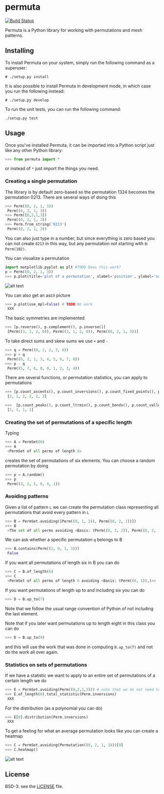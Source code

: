 # permuta

[![Build Status](https://travis-ci.org/PermutaTriangle/Permuta.svg?branch=master)](https://travis-ci.org/PermutaTriangle/Permuta)

Permuta is a Python library for working with permutations and mesh patterns.

## Installing
To install Permuta on your system, simply run the following command as a
superuser:
```
# ./setup.py install
```

It is also possible to install Permuta in development mode, in which case you
run the following instead:
```
# ./setup.py develop
```

To run the unit tests, you can run the following command:
```
./setup.py test
```

## Usage
Once you've installed Permuta, it can be imported into a Python script just
like any other Python library:

```python
>>> from permuta import *
```

or instead of `*` just import the things you need.

### Creating a single permutation

The library is by default zero-based so the permutation 1324 becomes the
permutation 0213. There are several ways of doing this

```python
>>> Perm((0, 2, 1, 3))
 Perm((0, 2, 1, 3))
>>> Perm([0,2,1,3])
 Perm((0, 2, 1, 3))
>>> Perm.from_string('0213')
 Perm((0, 2, 1, 3))
```

You can also just type in a number, but since everything is zero based you can
not create `0213` in this way, but any permutation not starting with `0`:
`Perm(102)`.

You can visualize a permutation

```python
import matplotlib.pyplot as plt #TODO Does this work?
p = Perm((0, 2, 1, 3))
>>> p.plot(title='plot of a permutation', xlabel='position', ylabel='value') # TODO WHY NOT WORK RAGGI?
```

![alt text](https://github.com/PermutaTriangle/Permuta/img/american-mink.jpg "Plot of a permutation")

You can also get an ascii picture

```python
>>> p.plot(use_mpl=False) # TODO No work
 XXX
```

The basic symmetries are implemented
```python
>>> [p.reverse(), p.complement(), p.inverse()]
 [Perm((3, 1, 2, 0)), Perm((3, 1, 2, 0)), Perm((0, 2, 1, 3))]
```

To take direct sums and skew sums we use `+` and `-`

```python
>>> q = Perm((0, 1, 2, 3, 4))
>>> p + q
 Perm((0, 2, 1, 3, 4, 5, 6, 7, 8))
>>> p - q
 Perm((5, 7, 6, 8, 0, 1, 2, 3, 4))
```

There are several functions, or permutation statistics, you can apply to
permutations

```python
>>> [p.count_ascents(), p.count_inversions(), p.count_fixed_points(), p.length_of_longestrun(), p.majorindex(), p.count_cycles()]
 [2, 1, 2, 2, 2, 3]
```

```python
>>>  [p.count_peaks(), p.count_ltrmin(), p.count_bonds(), p.count_valleys()]
 [1, 1, 1, 1]
```

### Creating the set of permutations of a specific length
Typing

```python
>>> A = PermSet(6)
>>> A
 <PermSet of all perms of length 6>
```

creates the set of permutations of six elements. You can choose a random
permutation by doing

```python
>>> p = A.random()
>>> p
 Perm((3, 2, 5, 0, 4, 1))
```

### Avoiding patterns
Given a list of pattern `L` we can create the permutation class representing all
permutations that avoid every pattern in `L`

```python
>>> B = PermSet.avoiding([Perm((0, 1, 2)), Perm((0, 2, 1))])
>>> B
 <The set of all perms avoiding <Basis: (Perm((0, 1, 2)), Perm((0, 2, 1)))>>
```

We can ask whether a specific permutation `q` belongs to B
```python
>>> B.contains(Perm((2, 0, 1, 3)))
 False
```

If you want all permutations of length six in B you can do

```python
>>> C = B.of_length(6)
>>> C
 <PermSet of all perms of length 6 avoiding <Basis: (Perm((0, 1)),)>>
```

If you want permutations of length up to and including six you can do

```python
>>> D = B.up_to(7)
```

Note that we follow the usual range convention of Python of not including the
last element.

Note that if you later want permutations up to length eight in this class you
can do

```python
>>> D = B.up_to(9)
```

and this will use the work that was done in computing `B.up_to(7)` and not do the
work all over again.

### Statistics on sets of permutations

If we have a statistic we want to apply to an entire set of permutations of a
certain length we do

```python
>>> E = PermSet.avoiding(Perm((0,2,1,3))) # note that we do not need to put a single pattern in a list
>>> E.of_length(8).total_statistic(Perm.inversions)
 XXX
```

For the distribution (as a polynomial you can do)

```python
>>> E[8].distribution(Perm.inversions)
 XXX
```

To get a feeling for what an average permutation looks like you can create a
heatmap

```python
>>> C = PermSet.avoiding(Permutation((0, 2, 1, 3)))[9]
>>> C.heatmap()
```

![alt text](https://github.com/PermutaTriangle/Permuta/img/american-mink.jpg "Plot of a permutation")

## License
BSD-3: see the [LICENSE](https://github.com/PermutaTriangle/Permuta/blob/master/LICENSE) file.

